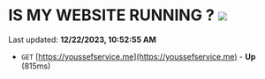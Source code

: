 # IS MY WEBSITE RUNNING ? [![](https://img.shields.io/static/v1?label=Sponsor&message=%E2%9D%A4&logo=GitHub&color=%23fe8e86)](https://github.com/sponsors/<username>)

Last updated: **12/22/2023, 10:52:55 AM**

- `GET` [https://youssefservice.me](https://youssefservice.me) - **Up** (815ms)
